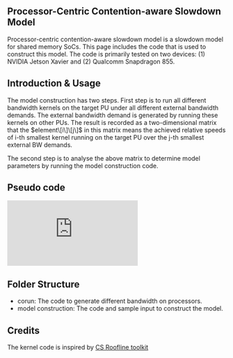 ## Processor-Centric Contention-aware Slowdown Model

Processor-centric contention-aware slowdown model is a slowdown model for shared memory SoCs. This page includes the code that is used to construct this model. The code is primarily tested on two devices: (1) NVIDIA Jetson Xavier and (2) Qualcomm Snapdragon 855.

## Introduction & Usage

The model construction has two steps. First step is to run all different bandwidth kernels on the target PU under all different external bandwidth demands. The external bandwidth demand is generated by running these kernels on other PUs. The result is recorded as a two-dimensional matrix that the $element\[i\]\[j\]$ in this matrix means the achieved relative speeds of i-th smallest kernel running on the target PU over the j-th smallest external BW demands.

The second step is to analyse the above matrix to determine model parameters by running the model construction code.

## Pseudo code

![Image text](https://github.com/processorcentricmodel/processorcentricmodel.github.io/tree/main/files/Codeexample.pdf)

## Folder Structure

* corun: The code to generate different bandwidth on processors.
* model construction: The code and sample input to construct the model.

## Credits

The kernel code is inspired by [CS Roofline toolkit](https://bitbucket.org/berkeleylab/cs-roofline-toolkit)
